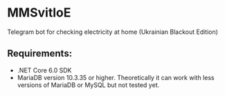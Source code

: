 # MMSvitloE
Telegram bot for checking electricity at home (Ukrainian Blackout Edition)

## Requirements:
- .NET Core 6.0 SDK
- MariaDB version 10.3.35 or higher. Theoretically it can work with less versions of MariaDB or MySQL but not tested yet.
